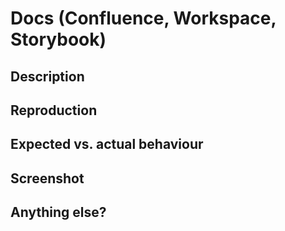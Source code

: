 <!-- ⚠️**Please fill out the below sections carefully! This helps us triaging and understanding the issue.**⚠️ -->

# Docs (Confluence, Workspace, Storybook)

<!-- Report an issue in Confluence/Workspace/Storybook documentation -->

## Description

<!-- Please describe the part you are missing from the documenation -->

## Reproduction

<!-- Please provide the steps to reproduce the issue -->

## Expected vs. actual behaviour

<!-- Please provide the expected behavior vs the actual behavior you encountered -->

## Screenshot

<!-- Please provide a screenshot if possible -->

## Anything else?

<!-- Please write any additions if there are any -->
